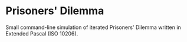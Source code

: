 # Prisoners' Dilemma

Small command-line simulation of iterated Prisoners' Dilemma written in Extended Pascal (ISO 10206).